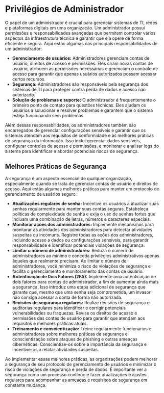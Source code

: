 # Privilégios de Administrador

O papel de um administrador é crucial para gerenciar sistemas de TI, redes e plataformas digitais em uma organização. Um administrador possui permissões e responsabilidades avançadas que permitem controlar vários aspectos da infraestrutura técnica e garantir que ela opere de forma eficiente e segura. Aqui estão algumas das principais responsabilidades de um administrador:

* **Gerenciamento de usuários:** Administradores gerenciam contas de usuário, direitos de acesso e permissões. Eles criam novas contas de usuário, atribuem as permissões necessárias e gerenciam o controle de acesso para garantir que apenas usuários autorizados possam acessar certos recursos.
* **Segurança:** Administradores são responsáveis pela segurança dos sistemas de TI para proteger contra perda de dados e acesso não autorizado.
* **Solução de problemas e suporte:** O administrador é frequentemente o primeiro ponto de contato para questões técnicas. Eles ajudam os usuários a solucionar e resolver problemas e garantem que o sistema esteja funcionando sem problemas.

Além dessas responsabilidades, os administradores também são encarregados de gerenciar configurações sensíveis e garantir que os sistemas atendam aos requisitos de conformidade e às melhores práticas de segurança da informação. Isso inclui gerenciar dados sensíveis, configurar controles de acesso e permissões, e monitorar e analisar logs do sistema para identificar e abordar potenciais riscos de segurança.



## Melhores Práticas de Segurança

A segurança é um aspecto essencial de qualquer organização, especialmente quando se trata de gerenciar contas de usuário e direitos de acesso. Aqui estão algumas melhores práticas para manter um protocolo de gerenciamento de usuários seguro:

* **Atualizações regulares de senha:** Incentive os usuários a atualizar suas senhas regularmente para manter suas contas seguras. Estabeleça políticas de complexidade de senha e exija o uso de senhas fortes que incluam uma combinação de letras, números e caracteres especiais.
* **Monitorar ações dos administradores:** Implemente mecanismos para monitorar as atividades dos administradores para detectar atividades suspeitas ou incomuns. Registre todas as ações dos administradores, incluindo acesso a dados ou configurações sensíveis, para garantir responsabilidade e identificar potenciais violações de segurança.
* **Limitar o número de administradores:** Reduza o número de administradores ao mínimo e conceda privilégios administrativos apenas àqueles que realmente precisam. Ao limitar o número de administradores, você minimiza o risco de violações de segurança e facilita o gerenciamento e monitoramento das contas de usuário.
* **Autenticação de Dois Fatores (2FA):** Implemente uma autenticação de dois fatores para contas de administrador, a fim de aumentar ainda mais a segurança. Isso introduz uma etapa adicional de segurança que garante que, mesmo que uma senha seja comprometida, um invasor não consiga acessar a conta de forma não autorizada.
* **Revisões de segurança regulares:** Realize revisões de segurança e auditorias regulares para identificar e corrigir potenciais vulnerabilidades ou fraquezas. Revise os direitos de acesso e permissões das contas de usuário para garantir que atendam aos requisitos e melhores práticas atuais.
* **Treinamento e conscientização:** Treine regularmente funcionários e administradores sobre melhores práticas de segurança e conscientização sobre ataques de phishing e outras ameaças cibernéticas. Conscientize-os sobre a importância da segurança e incentive-os a relatar atividades suspeitas.

Ao implementar essas melhores práticas, as organizações podem melhorar a segurança de seu protocolo de gerenciamento de usuários e minimizar o risco de violações de segurança e perda de dados. É importante ver a segurança como um processo contínuo e fazer atualizações e ajustes regulares para acompanhar as ameaças e requisitos de segurança em constante mudança.